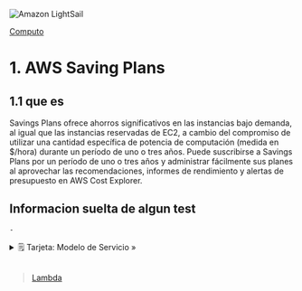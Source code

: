 ![Amazon LightSail](../../assets/Computo/savingPlans-logo.jpeg)

[Computo](../../Computo/)

# 1. AWS Saving Plans

## 1.1 que es

Savings Plans ofrece ahorros significativos en las instancias bajo demanda, al igual que las instancias reservadas de EC2, a cambio del compromiso de utilizar una cantidad específica de potencia de computación (medida en $/hora) durante un período de uno o tres años. Puede suscribirse a Savings Plans por un período de uno o tres años y administrar fácilmente sus planes al aprovechar las recomendaciones, informes de rendimiento y alertas de presupuesto en AWS Cost Explorer.

## Informacion suelta de algun test

    -

<details>
<summary>🗒 Tarjeta: Modelo de Servicio »</summary>

| Pertenece a:  |
| ---- |
| PaaS |

</details>


<br/>

> [Lambda](../../2-Almacenamiento/backup.md)

<br/>